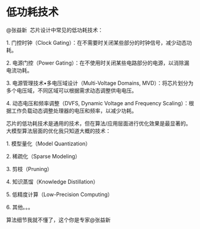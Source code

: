 # 低功耗技术


@张益新  芯片设计中常见的低功耗技术：

1. 门控时钟（Clock Gating）：在不需要时关闭某些部分的时钟信号，减少动态功耗。

2. 电源门控（Power Gating）：在不使用时关闭某些电路部分的电源，以消除漏电流功耗。

3. 电源管理技术•多电压域设计（Multi-Voltage Domains, MVD）：将芯片划分为多个电压域，不同区域可以根据需求动态调整供电电压。

4. 动态电压和频率调整（DVFS, Dynamic Voltage and Frequency Scaling）：根据工作负载动态调整处理器的电压和频率，以减少功耗。

芯片的低功耗技术是通用的技术，但在算法/应用层面进行优化效果是最显著的。大模型算法层面的优化我只知道大概的技术：

1. 模型量化（Model Quantization）

2. 稀疏化（Sparse Modeling）

3. 剪枝（Pruning）

4. 知识蒸馏（Knowledge Distillation）

5. 低精度计算（Low-Precision Computing）

6. 其他。。。

算法细节我就不懂了，这个你是专家@张益新